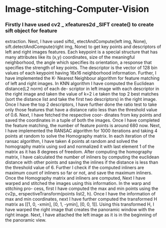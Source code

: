 # Image-stitching-Computer-Vision

### Firstly I have used cv2 _ xfeatures2d _SIFT create() to create sift object for feature
extraction. Next, I have used siftd_ etectAndCompute(left img, None),
sift.detectAndCompute(right img, None) to get key points and descriptors of
left and right images features. Each keypoint is a special structure that has
many attributes like its (x,y) coordinates, size of the meaningful neighborhood,
the angle which specifies its orientation, a response that specifies the strength
of key points. The descriptor is the vector of 128 bin values of each keypoint
having 16x16 neighborhood information. Further, I have implemented the K-
Nearest Neighbour algorithm for feature matching of left and right images. In
KNN algorithm I have computed the Euclidean distance(L2 norm) of each de-
scriptor in left image with each descriptor in the right image and taken the value
of k=2 i.e taken the top 2 best matches (sort the distance list and take the first
two descriptors) in the right image. Once I have the top 2 descriptors, I have
further done the ratio test to take only those features that have a distance ratio
less than the threshold value of 0.6. Next, I have fetched the respective coor-
dinates from key points and saved the coordinates in a tuple of both the images.
Once I have completed the feature matching, the number of feature points
is around 680 now. Next, I have implemented the RANSAC algorithm for 1000
iterations and taking 4 points at random to solve the Homography matrix. In
each iteration of the ransac algorithm, I have taken 4 points at random and
solved the homography matrix using svd and normalized it with last element
1
of the matrix as it has 8 degrees of freedom. After computing the homography
matrix, I have calculated the number of inliners by computing the euclidean
distance with other points and saving the inlines if the distance is less than the
threshold value of 6. Further I check if the computed inliners are maximum
count of inliners so far or not, and save the maximum inliners.
Once the Homography matrix and inliners are computed, Next I have warped
and stitched the images using this information. In the warp and stitching pro-
cess, first I have computed the max and min points using the
cv2p_ erspectiveTransform(points list2, h). Once I have the information of max
and min coordinates, next I have further computed the transformed H matrix as
[[1, 0, -xmin], [0, 1, -ymin], [0, 0, 1]]. Using this transformed H, I have warped
the right image that creates the panoramic window with the right image. Next,
I have attached the left image as it is in the beginning of the panoramic view.
